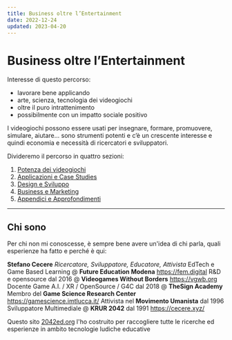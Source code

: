 ```yaml
---
title: Business oltre l’Entertainment
date: 2022-12-24
updated: 2023-04-20
---
```


# Business oltre l’Entertainment

Interesse di questo percorso:

- lavorare bene applicando
- arte, scienza, tecnologia dei videogiochi
- oltre il puro intrattenimento
- possibilmente con un impatto sociale positivo

I videogiochi possono essere usati per insegnare, formare, promuovere, simulare, aiutare... sono strumenti potenti e c’è un crescente interesse e quindi economia e necessità di ricercatori e sviluppatori.

Divideremo il percorso in quattro sezioni:

1. [Potenza dei videogiochi](10_videogiochi.md)
2. [Applicazioni e Case Studies](20_case-study.md)
3. [Design e Sviluppo](30_design.md)
4. [Business e Marketing](40_biz-marketing.md)
5. [Appendici e Approfondimenti](90_appendici.md)

---

## Chi sono
Per chi non mi conoscesse, è sempre bene avere un'idea di chi parla, quali esperienze ha fatto e perché è qui:

**Stefano Cecere**
*Ricercatore, Sviluppatore, Educatore, Attivista*
EdTech e Game Based Learning @ **Future Education Modena** https://fem.digital
R&D e opensource dal 2016 @ **Videogames Without Borders** https://vgwb.org
Docente Game A.I. / XR / OpenSource / G4C dal 2018 @ **TheSign Academy**
Membro del **Game Science Research Center** https://gamescience.imtlucca.it/
Attivista nel **Movimento Umanista** dal 1996
Sviluppatore Multimediale @ **KRUR 2042** dal 1991 https://cecere.xyz/

Questo sito [2042ed.org](https://2042.ed) l'ho costruito per raccogliere tutte le ricerche ed esperienze in ambito tecnologie ludiche educative